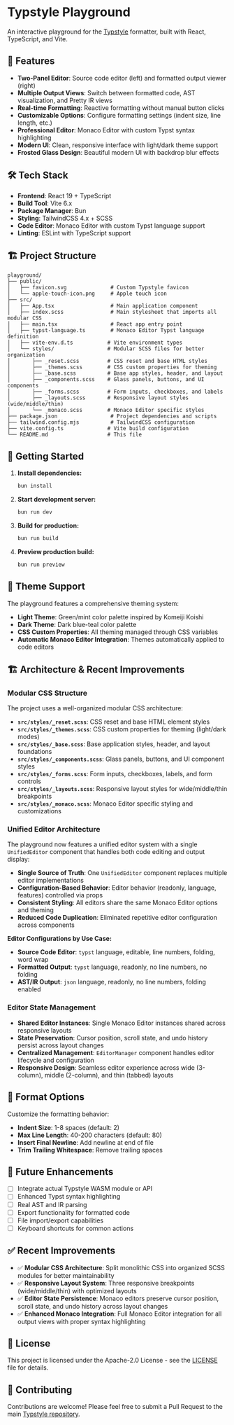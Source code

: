 # Typstyle Playground

An interactive playground for the [Typstyle](https://github.com/enter-tainer/typstyle) formatter, built with React, TypeScript, and Vite.

## 🚀 Features

- **Two-Panel Editor**: Source code editor (left) and formatted output viewer (right)
- **Multiple Output Views**: Switch between formatted code, AST visualization, and Pretty IR views
- **Real-time Formatting**: Reactive formatting without manual button clicks
- **Customizable Options**: Configure formatting settings (indent size, line length, etc.)
- **Professional Editor**: Monaco Editor with custom Typst syntax highlighting
- **Modern UI**: Clean, responsive interface with light/dark theme support
- **Frosted Glass Design**: Beautiful modern UI with backdrop blur effects

## 🛠️ Tech Stack

- **Frontend**: React 19 + TypeScript
- **Build Tool**: Vite 6.x
- **Package Manager**: Bun
- **Styling**: TailwindCSS 4.x + SCSS
- **Code Editor**: Monaco Editor with custom Typst language support
- **Linting**: ESLint with TypeScript support

## 🏗️ Project Structure

```text
playground/
├── public/
│   ├── favicon.svg              # Custom Typstyle favicon
│   └── apple-touch-icon.png     # Apple touch icon
├── src/
│   ├── App.tsx                  # Main application component
│   ├── index.scss               # Main stylesheet that imports all modular CSS
│   ├── main.tsx                 # React app entry point
│   ├── typst-language.ts        # Monaco Editor Typst language definition
│   ├── vite-env.d.ts           # Vite environment types
│   └── styles/                 # Modular SCSS files for better organization
│       ├── _reset.scss         # CSS reset and base HTML styles
│       ├── _themes.scss        # CSS custom properties for theming
│       ├── _base.scss          # Base app styles, header, and layout
│       ├── _components.scss    # Glass panels, buttons, and UI components
│       ├── _forms.scss         # Form inputs, checkboxes, and labels
│       ├── _layouts.scss       # Responsive layout styles (wide/middle/thin)
│       └── _monaco.scss        # Monaco Editor specific styles
├── package.json                 # Project dependencies and scripts
├── tailwind.config.mjs          # TailwindCSS configuration
├── vite.config.ts              # Vite build configuration
└── README.md                   # This file
```

## 🚦 Getting Started

1. **Install dependencies:**

   ```bash
   bun install
   ```

2. **Start development server:**

   ```bash
   bun run dev
   ```

3. **Build for production:**

   ```bash
   bun run build
   ```

4. **Preview production build:**

   ```bash
   bun run preview
   ```

## 🎨 Theme Support

The playground features a comprehensive theming system:

- **Light Theme**: Green/mint color palette inspired by Komeiji Koishi
- **Dark Theme**: Dark blue-teal color palette
- **CSS Custom Properties**: All theming managed through CSS variables
- **Automatic Monaco Editor Integration**: Themes automatically applied to code editors

## 🏗️ Architecture & Recent Improvements

### Modular CSS Structure

The project uses a well-organized modular CSS architecture:

- **`src/styles/_reset.scss`**: CSS reset and base HTML element styles
- **`src/styles/_themes.scss`**: CSS custom properties for theming (light/dark modes)
- **`src/styles/_base.scss`**: Base application styles, header, and layout foundations
- **`src/styles/_components.scss`**: Glass panels, buttons, and UI component styles
- **`src/styles/_forms.scss`**: Form inputs, checkboxes, labels, and form controls
- **`src/styles/_layouts.scss`**: Responsive layout styles for wide/middle/thin breakpoints
- **`src/styles/_monaco.scss`**: Monaco Editor specific styling and customizations

### Unified Editor Architecture

The playground now features a unified editor system with a single `UnifiedEditor` component that handles both code editing and output display:

- **Single Source of Truth**: One `UnifiedEditor` component replaces multiple editor implementations
- **Configuration-Based Behavior**: Editor behavior (readonly, language, features) controlled via props
- **Consistent Styling**: All editors share the same Monaco Editor options and theming
- **Reduced Code Duplication**: Eliminated repetitive editor configuration across components

**Editor Configurations by Use Case:**

- **Source Code Editor**: `typst` language, editable, line numbers, folding, word wrap
- **Formatted Output**: `typst` language, readonly, no line numbers, no folding
- **AST/IR Output**: `json` language, readonly, no line numbers, folding enabled

### Editor State Management

- **Shared Editor Instances**: Single Monaco Editor instances shared across responsive layouts
- **State Preservation**: Cursor position, scroll state, and undo history persist across layout changes
- **Centralized Management**: `EditorManager` component handles editor lifecycle and configuration
- **Responsive Design**: Seamless editor experience across wide (3-column), middle (2-column), and thin (tabbed) layouts

## 🔧 Format Options

Customize the formatting behavior:

- **Indent Size**: 1-8 spaces (default: 2)
- **Max Line Length**: 40-200 characters (default: 80)
- **Insert Final Newline**: Add newline at end of file
- **Trim Trailing Whitespace**: Remove trailing spaces

## 🚧 Future Enhancements

- [ ] Integrate actual Typstyle WASM module or API
- [ ] Enhanced Typst syntax highlighting
- [ ] Real AST and IR parsing
- [ ] Export functionality for formatted code
- [ ] File import/export capabilities
- [ ] Keyboard shortcuts for common actions

## ✅ Recent Improvements

- ✅ **Modular CSS Architecture**: Split monolithic CSS into organized SCSS modules for better maintainability
- ✅ **Responsive Layout System**: Three responsive breakpoints (wide/middle/thin) with optimized layouts
- ✅ **Editor State Persistence**: Monaco editors preserve cursor position, scroll state, and undo history across layout changes
- ✅ **Enhanced Monaco Integration**: Full Monaco Editor integration for all output views with proper syntax highlighting

## 📄 License

This project is licensed under the Apache-2.0 License - see the [LICENSE](../LICENSE) file for details.

## 🤝 Contributing

Contributions are welcome! Please feel free to submit a Pull Request to the main [Typstyle repository](https://github.com/enter-tainer/typstyle).
